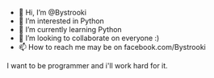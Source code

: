 - 👋 Hi, I’m @Bystrooki
- 👀 I’m interested in Python
- 🌱 I’m currently learning Python
- 💞️ I’m looking to collaborate on everyone :)
- 📫 How to reach me may be on facebook.com/Bystrooki

I want to be programmer and i'll work hard for it.

<!---
Bystrooki/Bystrooki is a ✨ special ✨ repository because its `README.md` (this file) appears on your GitHub profile.
You can click the Preview link to take a look at your changes.
--->
